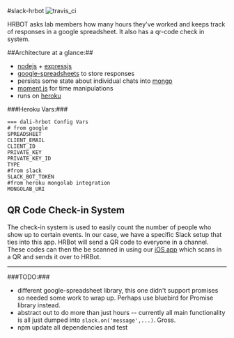 #slack-hrbot ![travis_ci](https://travis-ci.org/dali-lab/slack-hrbot.svg?branch=travisci)


HRBOT asks lab members how many hours they've worked and keeps track of responses in a google spreadsheet. It also has a qr-code check in system.

##Architecture at a glance:##

  - [nodejs](https://nodejs.org/en/) + [expressjs](http://expressjs.com/)
  - [google-spreadsheets](https://www.npmjs.com/package/google-spreadsheet) to store responses
  - persists some state about individual chats into [mongo](https://www.mongodb.com)
  - [moment.js](http://momentjs.com/) for time manipulations
  - runs on [heroku](http://heroku.com)


###Heroku Vars:###


    === dali-hrbot Config Vars
    # from google
    SPREADSHEET
    CLIENT_EMAIL
    CLIENT_ID
    PRIVATE_KEY
    PRIVATE_KEY_ID
    TYPE
	#from slack
    SLACK_BOT_TOKEN
    #from heroku mongolab integration
    MONGOLAB_URI

## QR Code Check-in System
The check-in system is used to easily count the number of people who show up to certain events. In our case, we have a specific Slack setup that ties into this app. HRBot will send a QR code to everyone in a channel. These codes can then the be scanned in using our [iOS app](https://github.com/dali-lab/check-in) which scans in a QR and sends it over to HRBot.

<hr>

###TODO:###

  - different google-spreadsheet library,  this one didn't support promises so needed some work to wrap up.  Perhaps use bluebird for Promise library instead.
  - abstract out to do more than just hours -- currently all main functionality is all just dumped into ```slack.on('message',...)```. Gross.
  - npm update all dependencies and test
